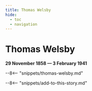 ```yaml
---
title: Thomas Welsby
hide:
  - toc
  - navigation 
---
```


# Thomas Welsby

**29 November 1858 — 3 February 1941**

--8<-- "snippets/thomas-welsby.md"

--8<-- "snippets/add-to-this-story.md"

<!--
https://en.wikipedia.org/wiki/Thomas_Welsby
http://bribieislandhistory.blogspot.com/2016/05/q150-2009-welsby-parade.html
https://ourstory.moretonbay.qld.gov.au/nodes/view/15175
-->